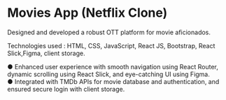 # Movies App (Netflix Clone)

Designed and developed a robust OTT platform for movie aficionados.

Technologies used : HTML, CSS, JavaScript, React JS, Bootstrap, React Slick,Figma, client storage.

● Enhanced user experience with smooth navigation using React Router, dynamic scrolling using React Slick, and eye-catching UI using Figma.  
● Integrated with TMDb APIs for movie database and authentication, and ensured secure login with client storage.
